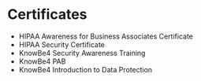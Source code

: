 # Certificates

- HIPAA Awareness for Business Associates Certificate
- HIPAA Security Certificate
- KnowBe4 Security Awareness Training
- KnowBe4 PAB
- KnowBe4 Introduction to Data Protection
